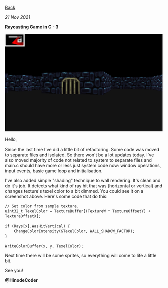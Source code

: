 [Back](README)

*21 Nov 2021*

**Raycasting Game in C - 3**

![Edgar, 3, screenshot](/data/edgar003.png)

Hello,

Since the last time I've did a little bit of refactoring. Some code was moved to separate files and isolated. So there won't be a lot updates today. I've also moved majority of code not related to system to separate files and main.c should have more or less just system code now: window operations, input events, basic game loop and initialisation.

I've also added simple "shading" technique to wall rendering. It's clean and do it's job. It detects what kind of ray hit that was (horizontal or vertical) and changes texture's texel color to a bit dimmed. You could see it on a screenshot above. Here's some code that do this:

```
// Set color from sample texture.
uint32_t TexelColor = TextureBuffer[(TextureW * TextureOffsetY) + TextureOffsetX];

if (Rays[x].WasHitVertical) {
    ChangeColorIntensity(&TexelColor, WALL_SHADOW_FACTOR);
}

WriteColorBuffer(x, y, TexelColor);
```

Next time there will be some sprites, so everything will come to life a little bit.

See you!

**@HinodeCoder**
